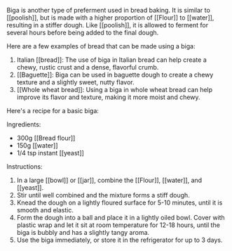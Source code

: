 Biga is another type of preferment used in bread baking. It is similar to [[poolish]], but is made with a higher proportion of [[Flour]] to [[water]], resulting in a stiffer dough. Like [[poolish]], it is allowed to ferment for several hours before being added to the final dough.

Here are a few examples of bread that can be made using a biga:

1. Italian [[bread]]: The use of biga in Italian bread can help create a chewy, rustic crust and a dense, flavorful crumb.
2. [[Baguette]]: Biga can be used in baguette dough to create a chewy texture and a slightly sweet, nutty flavor.
3. [[Whole wheat bread]]: Using a biga in whole wheat bread can help improve its flavor and texture, making it more moist and chewy.

Here's a recipe for a basic biga:

Ingredients:

- 300g [[Bread flour]]
- 150g [[water]]
- 1/4 tsp instant [[yeast]]

Instructions:

1. In a large [[bowl]] or [[jar]], combine the [[Flour]], [[water]], and [[yeast]].
2. Stir until well combined and the mixture forms a stiff dough.
3. Knead the dough on a lightly floured surface for 5-10 minutes, until it is smooth and elastic.
4. Form the dough into a ball and place it in a lightly oiled bowl. Cover with plastic wrap and let it sit at room temperature for 12-18 hours, until the biga is bubbly and has a slightly tangy aroma.
5. Use the biga immediately, or store it in the refrigerator for up to 3 days.